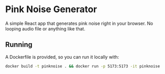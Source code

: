 # Pink Noise Generator

A simple React app that generates pink noise right in your browser. No looping audio file or anything like that.

## Running

A Dockerfile is provided, so you can run it locally with:


```bash
docker build -t pinknoise . && docker run -p 5173:5173 -it pinknoise
```